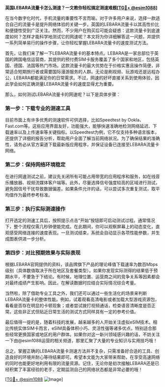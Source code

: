 **英国LEBARA流量卡怎么测速？一文教你轻松搞定测速难题[[TG💪+ @esim1088](https://t.me/s/esim1088)]**

在当今数字化时代，手机流量的重要性不言而喻。对于许多用户来说，选择一款适合自己的流量卡是提升网络体验的关键一步。英国的LEBARA流量卡以其高性价比和便捷性受到广泛关注。然而，不少用户在购买后可能会疑惑：这款流量卡到底速度如何？怎样才能科学地测试它的网速呢？本文将为你详细解答这一问题，并提供一系列简单易行的操作步骤，让你轻松掌握LEBARA流量卡的速度测试方法。

首先，让我们来了解一下LEBARA流量卡的基本特点。LEBARA是一家总部位于英国的跨国电信运营商，其提供的预付费SIM卡服务覆盖了多个国家和地区，包括英国、德国、法国等热门市场。这款流量卡的最大优势在于价格实惠且操作简便，非常适合短期旅行者或需要国际漫游服务的人群。无论是刷视频、玩游戏还是远程办公，LEBARA都能满足你的日常需求。不过，网速的好坏直接关系到使用体验，因此学会如何正确测量LEBARA流量卡的速度显得尤为重要。

那么，如何测试LEBARA流量卡的网速呢？以下是具体步骤：

### **第一步：下载专业的测速工具**
目前市面上有许多优秀的测速软件可供选择，比如Speedtest by Ookla、Fast.com等。这些应用界面友好，功能强大，能够快速准确地检测网络延迟、下载速率以及上传速率等关键指标。以Speedtest为例，它不仅支持多种语言版本，还提供了详细的报告分析，帮助用户全面了解当前网络状况。为了确保结果的准确性，请务必从官方渠道下载最新版应用程序，并保证设备已连接至LEBARA流量卡网络。

### **第二步：保持网络环境稳定**
在进行网速测试之前，建议先关闭所有可能占用带宽的应用程序和服务，如在线音乐播放器、视频流媒体客户端等。此外，尽量选择信号强度较高的区域进行测试，避免因信号干扰导致数据偏差。如果条件允许的话，可以尝试多次重复测试，取平均值作为最终参考标准。

### **第三步：执行实际测速操作**
打开选定的测速工具后，按照提示点击“开始”按钮即可启动测试过程。通常情况下，整个流程仅需几秒钟便能完成。在此期间，你可以观察屏幕上的动态变化，直观感受网络连接的速度表现。一旦测试结束，系统会自动显示各项性能参数，并生成图表供进一步分析。

### **第四步：对比预期效果与实际表现**
根据LEBARA官网提供的资料，该品牌旗下产品的理论峰值下载速率为数百Mbps级别（具体数值取决于所在地区及套餐类型）。如果你发现实际测得的结果低于预期水平，不要急于下结论。有时候，地理位置、运营商之间的竞争关系等因素都会对最终成绩产生影响。因此，在解读数据时应结合实际情况综合考量。

当然啦，除了借助专业工具之外，我们还可以通过一些生活化的场景来判断LEBARA流量卡的整体性能。例如，试着观看高清电影或者加载大型游戏资源包，看看是否存在明显的卡顿现象；或者尝试拨打视频通话，检查语音清晰度是否正常。这些非正式但贴近日常生活的测试方式同样具有一定的参考价值。

最后值得一提的是，随着科技的发展，越来越多的人开始关注虚拟eSIM技术。相比传统实体SIM卡而言，eSIM具备体积小巧、灵活性强等诸多优点，特别适合那些经常更换国家或地区的用户群体。如果你对这一新兴领域感兴趣的话，不妨关注一下由@esim1088运营的相关频道，那里汇聚了大量的专业知识与实用技巧哦！

总之，掌握正确的LEBARA流量卡测速方法并不复杂，只需准备好合适的工具、创造良好的环境并耐心等待结果即可。希望本文能为大家带来帮助，在享受高速网络的同时也能更好地利用有限的流量资源。记住，无论你是初次接触LEBARA还是已经积累了丰富经验的老手，定期监测自己的网络状态都是非常必要的哦！

[[TG💪+ @esim1088](https://t.me/s/esim1088) ![Image](https://i.postimg.cc/4NQfJmqS/Snipaste-2025-05-13-00-14-12.png)]
